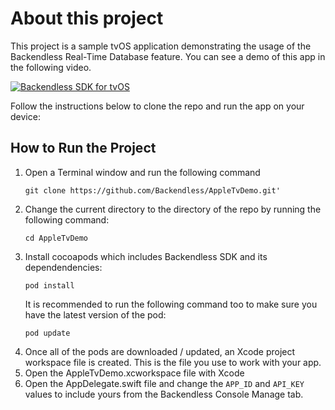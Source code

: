 # About this project
This project is a sample tvOS application demonstrating the usage of the Backendless Real-Time Database feature. You can see a demo of this app in the following video.

[![Backendless SDK for tvOS ](https://img.youtube.com/vi/B5iaEHNZWSU/0.jpg)](https://www.youtube.com/watch?v=B5iaEHNZWSU)

Follow the instructions below to clone the repo and run the app on your device:

## How to Run the Project
1. Open a Terminal window and run the following command
   ```
   git clone https://github.com/Backendless/AppleTvDemo.git'
   ```
2. Change the current directory to the directory of the repo by running the following command:
   ```
   cd AppleTvDemo
   ```
3. Install cocoapods which includes Backendless SDK and its dependendencies:
   ```
   pod install
   ```
   It is recommended to run the following command too to make sure you have the latest version of the pod:
   ```
   pod update
   ```
4. Once all of the pods are downloaded / updated, an Xcode project workspace file is created. This is the file you use to work with your app.
5. Open the AppleTvDemo.xcworkspace file with Xcode
6. Open the AppDelegate.swift file and change the `APP_ID` and `API_KEY` values to include yours from the Backendless Console Manage tab.
